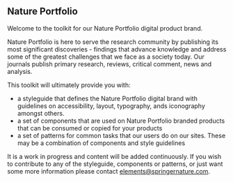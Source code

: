 ## Nature Portfolio

Welcome to the toolkit for our Nature Portfolio digital product brand.  

Nature Portfolio is here to serve the research community by publishing its most significant discoveries - findings that advance knowledge and address some of the greatest challenges that we face as a society today. Our journals publish primary research, reviews, critical comment, news and analysis.  

This toolkit will ultimately provide you with:

- a styleguide that defines the Nature Portfolio digital brand with guidelines on accessibility, layout, typography, ands iconography amongst others.
- a set of components that are used on Nature Portfolio branded products that can be consumed or copied for your products
- a set of patterns for common tasks that our users do on our sites. These may be a combination of components and style guidelines


It is a work in progress and content will be added continuously. If you wish to contribute to any of the styleguide, components or patterns, or just want some more information please contact elements@springernature.com. 

